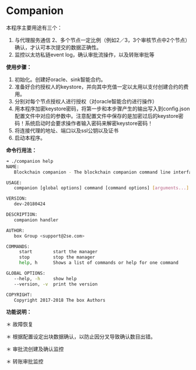 # Companion

本程序主要用途有三个：

1. 与代理服务通信
2、多个节点一定比例（例如2／3，3个审核节点中2个节点）确认，才认可本次提交的数据正确性。
3. 监控以太坊私链event log，确认审批流操作，以及转账审批等


**使用步骤：**

1. 初始化。创建好oracle、sink智能合约。
2. 准备好合约授权人的keystore，并向其中充值一定以太用以支付创建合约的费用。
3. 分别对每个节点授权人进行授权（对oracle智能合约进行操作）
4. 用本程序加密keystore密码，将第一步和本步骤产生的输出写入到config.json配置文件中对应的参数中。注意配置文件中保存的是加密过后的keystore密码！系统启动时会要求操作者输入密码来解密keystore密码！
5. 将连接代理的地址、端口以及ssl公钥以及证书
6. 启动本程序。



**命令行用法：**

```bash
➜ ./companion help
NAME:
   Blockchain companion - The blockchain companion command line interface

USAGE:
   companion [global options] command [command options] [arguments...]

VERSION:
   dev-20180424

DESCRIPTION:
   companion handler

AUTHOR:
   box Group <support@2se.com>

COMMANDS:
     start        start the manager
     stop         stop the manager
     help, h      Shows a list of commands or help for one command

GLOBAL OPTIONS:
   --help, -h     show help
   --version, -v  print the version

COPYRIGHT:
   Copyright 2017-2018 The box Authors
```



**功能说明：**


＊ 故障恢复

＊ 根据配置设定出块数据确认，以防止因分叉导致确认数目出错。

＊ 审批流创建及确认监控

＊ 转账审批监控